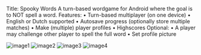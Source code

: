 Title: Spooky Words
A turn-based wordgame for Android where the goal is to NOT spell a word.
Features:
•	Turn-based multiplayer (on one device)
•	English or Dutch supported
•	Autosave progress (optionally store multiple matches)
•	Make (multiple) player profiles
•	Highscores
Optional:
•	A player may challenge other player to spell the full word
•	Set profile picture


![image1](http://s2.postimg.org/9ha8nhznd/20150918_233540.jpg)
![image2](http://s2.postimg.org/s8c5xnu7t/20150918_233607.jpg)
![image3](http://s2.postimg.org/iqcexm8jd/20150918_233623.jpg)
![image4](http://s2.postimg.org/tyv6z5bqx/20150918_233643.jpg)
